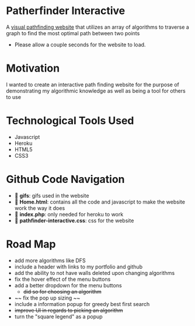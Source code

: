 # Patherfinder Interactive

A [visual pathfinding website](https://pathfinder-interactive.herokuapp.com/) that utilizes an array of algorithms to traverse a graph to find the most optimal path between two points
- Please allow a couple seconds for the website to load.

# Motivation

I wanted to create an interactive path finding website for the purpose of demonstrating my algorithmic knowledge as well as being a tool for others to use

# Technological Tools Used

- Javascript
- Heroku
- HTML5
- CSS3

# Github Code Navigation

- :file_folder: **gifs**: gifs used in the website
- :page_facing_up: **Home.html**: contains all the code and javascript to make the website work the way it does
- :page_facing_up: **index.php**: only needed for heroku to work
- :page_facing_up: **pathfinder-interactive.css**: css for the website

# Road Map

- add more algorithms like DFS
- include a header with links to my portfolio and github
- add the ability to not have walls deleted upon changing algorithms
- fix the hover effect of the menu buttons
- add a better dropdown for the menu buttons
    - ~~did so for choosing an algorithm~~
- ~~ fix the pop up sizing ~~
- include a information popup for greedy best first search
- ~~improve UI in regards to picking an algorithm~~
- turn the "square legend" as a popup